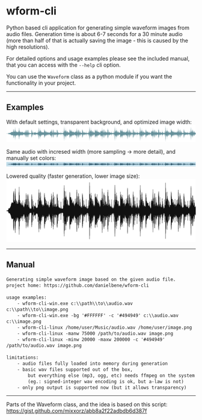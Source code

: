 # wform-cli
Python based cli application for generating simple waveform images from audio files. Generation time is about 6-7 seconds for a 30 minute audio (more than half of that is actually saving the image - this is caused by the high resolutions).

For detailed options and usage examples please see the included manual, that you can access with the `--help` cli option.

You can use the `Waveform` class as a python module if you want the functionality in your project.

---
## Examples
With default settings, transparent background, and optimized image width:
![transparent_wform](https://raw.githubusercontent.com/danielbene/project-media/master/wform-cli/wave.png)

Same audio with incresed width (more sampling -> more detail), and manually set colors:
![high_res_wform](https://raw.githubusercontent.com/danielbene/project-media/master/wform-cli/wave_high.png)

Lowered quality (faster generation, lower image size):
![low_res_colored_wform](https://raw.githubusercontent.com/danielbene/project-media/master/wform-cli/wave_low.png)

---
## Manual
```
Generating simple waveform image based on the given audio file.
project home: https://github.com/danielbene/wform-cli

usage examples:
    - wform-cli-win.exe c:\\path\\to\\audio.wav c:\\path\\to\\image.png
    - wform-cli-win.exe -bg '#FFFFFF' -c '#494949' c:\\audio.wav c:\\image.png
    - wform-cli-linux /home/user/Music/audio.wav /home/user/image.png
    - wform-cli-linux -manw 75000 /path/to/audio.wav image.png
    - wform-cli-linux -minw 20000 -maxw 200000 -c '#494949' /path/to/audio.wav image.png

limitations:
    - audio files fully loaded into memory during generation
    - basic wav files supported out of the box,
        but everything else (mp3, ogg, etc) needs ffmpeg on the system
        (eg.: signed-integer wav encoding is ok, but a-law is not)
    - only png output is supported now (but it allows transparency)
```

---
Parts of the Waveform class, and the idea is based on this script: https://gist.github.com/mixxorz/abb8a2f22adbdb6d387f
